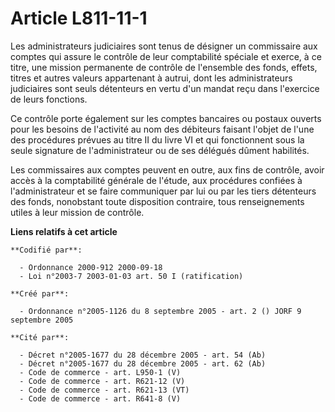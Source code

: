 # Article L811-11-1

Les administrateurs judiciaires sont tenus de désigner un commissaire aux comptes qui assure le contrôle de leur comptabilité
spéciale et exerce, à ce titre, une mission permanente de contrôle de l'ensemble des fonds, effets, titres et autres valeurs
appartenant à autrui, dont les administrateurs judiciaires sont seuls détenteurs en vertu d'un mandat reçu dans l'exercice de
leurs fonctions.

Ce contrôle porte également sur les comptes bancaires ou postaux ouverts pour les besoins de l'activité au nom des débiteurs
faisant l'objet de l'une des procédures prévues au titre II du livre VI et qui fonctionnent sous la seule signature de
l'administrateur ou de ses délégués dûment habilités.

Les commissaires aux comptes peuvent en outre, aux fins de contrôle, avoir accès à la comptabilité générale de l'étude, aux
procédures confiées à l'administrateur et se faire communiquer par lui ou par les tiers détenteurs des fonds, nonobstant
toute disposition contraire, tous renseignements utiles à leur mission de contrôle.

**Liens relatifs à cet article**

	**Codifié par**:

	  - Ordonnance 2000-912 2000-09-18
	  - Loi n°2003-7 2003-01-03 art. 50 I (ratification)

	**Créé par**:

	  - Ordonnance n°2005-1126 du 8 septembre 2005 - art. 2 () JORF 9 septembre 2005

	**Cité par**:

	  - Décret n°2005-1677 du 28 décembre 2005 - art. 54 (Ab)
	  - Décret n°2005-1677 du 28 décembre 2005 - art. 62 (Ab)
	  - Code de commerce - art. L950-1 (V)
	  - Code de commerce - art. R621-12 (V)
	  - Code de commerce - art. R621-13 (VT)
	  - Code de commerce - art. R641-8 (V)

